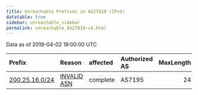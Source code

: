 ```yaml
---
title: Unreachable Prefixes in AS27810 (IPv4)
datatable: true
sidebar: unreachable_sidebar
permalink: unreachable_AS27810-v4.html
---
```


Data as of 2019-04-02 19:00:00 UTC


<div class="datatable-begin"></div>

| Prefix                                                 | Reason                                                                                                | affected   | Authorized AS   |   MaxLength | Anchor                                         |   unreachable /24s |
|:-------------------------------------------------------|:------------------------------------------------------------------------------------------------------|:-----------|:----------------|------------:|:-----------------------------------------------|-------------------:|
| [200.25.16.0/24](https://stat.ripe.net/200.25.16.0/24) | [INVALID ASN](https://rpki-validator.ripe.net/announcement-preview?asn=AS27810&prefix=200.25.16.0/24) | complete   | AS7195          |          24 | [LACNIC](unreachable_LACNIC_RPKI_Root-v4.html) |                  1 |

<div class="datatable-end"></div>